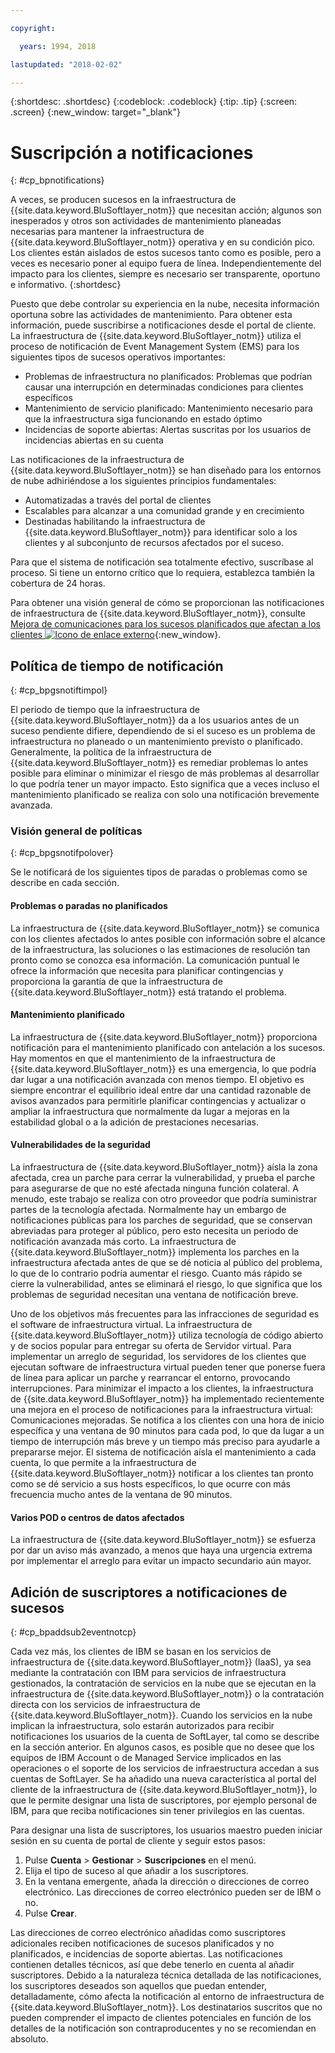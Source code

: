 ```yaml
---

copyright:

  years: 1994, 2018

lastupdated: "2018-02-02"

---
```


{:shortdesc: .shortdesc}
{:codeblock: .codeblock}
{:tip: .tip}
{:screen: .screen}
{:new_window: target="_blank"}


# Suscripción a notificaciones
{: #cp_bpnotifications}

A veces, se producen sucesos en la infraestructura de {{site.data.keyword.BluSoftlayer_notm}} que necesitan acción; algunos son inesperados y otros son actividades de mantenimiento planeadas necesarias para mantener la infraestructura de {{site.data.keyword.BluSoftlayer_notm}} operativa y en su condición pico. Los clientes están aislados de estos sucesos tanto como es posible, pero a veces es necesario poner al equipo fuera de línea. Independientemente del impacto para los clientes, siempre es necesario ser transparente, oportuno e informativo.
{:shortdesc}

Puesto que debe controlar su experiencia en la nube, necesita información oportuna sobre las actividades de mantenimiento. Para obtener esta información, puede suscribirse a notificaciones desde el portal de cliente. La infraestructura de {{site.data.keyword.BluSoftlayer_notm}} utiliza el proceso de notificación de Event Management System (EMS) para los siguientes tipos de sucesos operativos importantes:
* Problemas de infraestructura no planificados: Problemas que podrían causar una interrupción en determinadas condiciones para clientes específicos
* Mantenimiento de servicio planificado: Mantenimiento necesario para que la infraestructura siga funcionando en estado óptimo
* Incidencias de soporte abiertas: Alertas suscritas por los usuarios de incidencias abiertas en su cuenta

Las notificaciones de la infraestructura de {{site.data.keyword.BluSoftlayer_notm}} se han diseñado para los entornos de nube adhiriéndose a los siguientes principios fundamentales:
* Automatizadas a través del portal de clientes
* Escalables para alcanzar a una comunidad grande y en crecimiento
* Destinadas habilitando la infraestructura de {{site.data.keyword.BluSoftlayer_notm}} para identificar solo a los clientes y al subconjunto de recursos afectados por el suceso.

Para que el sistema de notificación sea totalmente efectivo, suscríbase al proceso. Si tiene un entorno crítico que lo requiera, establezca también la cobertura de 24 horas.

Para obtener una visión general de cómo se proporcionan las notificaciones de infraestructura de {{site.data.keyword.BluSoftlayer_notm}}, consulte [Mejora de comunicaciones para los sucesos planificados que afectan a los clientes ![Icono de enlace externo](../icons/launch-glyph.svg)](http://blog.softlayer.com/2014/improving-communications-customer-affecting-planned-events){:new_window}.

## Política de tiempo de notificación
{: #cp_bpgsnotiftimpol}

El periodo de tiempo que la infraestructura de {{site.data.keyword.BluSoftlayer_notm}} da a los usuarios antes de un suceso pendiente difiere, dependiendo de si el suceso es un problema de infraestructura no planeado o un mantenimiento previsto o planificado. Generalmente, la política de la infraestructura de {{site.data.keyword.BluSoftlayer_notm}} es remediar problemas lo antes posible para eliminar o minimizar el riesgo de más problemas al desarrollar lo que podría tener un mayor impacto. Esto significa que a veces incluso el mantenimiento planificado se realiza con solo una notificación brevemente avanzada.

### Visión general de políticas
{: #cp_bpgsnotifpolover}

Se le notificará de los siguientes tipos de paradas o problemas como se describe en cada sección.

#### Problemas o paradas no planificados
La infraestructura de {{site.data.keyword.BluSoftlayer_notm}} se comunica con los clientes afectados lo antes posible con información sobre el alcance de la infraestructura, las soluciones o las estimaciones de resolución tan pronto como se conozca esa información. La comunicación puntual le ofrece la información que necesita para planificar contingencias y proporciona la garantía de que la infraestructura de {{site.data.keyword.BluSoftlayer_notm}} está tratando el problema.

#### Mantenimiento planificado
La infraestructura de {{site.data.keyword.BluSoftlayer_notm}} proporciona notificación para el mantenimiento planificado con antelación a los sucesos. Hay momentos en que el mantenimiento de la infraestructura de {{site.data.keyword.BluSoftlayer_notm}} es una emergencia, lo que podría dar lugar a una notificación avanzada con menos tiempo. El objetivo es siempre encontrar el equilibrio ideal entre dar una cantidad razonable de avisos avanzados para permitirle planificar contingencias y actualizar o ampliar la infraestructura que normalmente da lugar a mejoras en la estabilidad global o a la adición de prestaciones necesarias.

#### Vulnerabilidades de la seguridad
La infraestructura de {{site.data.keyword.BluSoftlayer_notm}} aísla la zona afectada, crea un parche para cerrar la vulnerabilidad, y prueba el parche para asegurarse de que no esté afectada ninguna función colateral. A menudo, este trabajo se realiza con otro proveedor que podría suministrar partes de la tecnología afectada. Normalmente hay un embargo de notificaciones públicas para los parches de seguridad, que se conservan abreviadas para proteger al público, pero esto necesita un periodo de notificación avanzada más corto. La infraestructura de {{site.data.keyword.BluSoftlayer_notm}} implementa los parches en la infraestructura afectada antes de que se dé noticia al público del problema, lo que de lo contrario podría aumentar el riesgo. Cuanto más rápido se cierre la vulnerabilidad, antes se eliminará el riesgo, lo que significa que los problemas de seguridad necesitan una ventana de notificación breve.

Uno de los objetivos más frecuentes para las infracciones de seguridad es el software de infraestructura virtual. La infraestructura de {{site.data.keyword.BluSoftlayer_notm}} utiliza tecnología de código abierto y de socios popular para entregar su oferta de Servidor virtual. Para implementar un arreglo de seguridad, los servidores de los clientes que ejecutan software de infraestructura virtual pueden tener que ponerse fuera de línea para aplicar un parche y rearrancar el entorno, provocando interrupciones. Para minimizar el impacto a los clientes, la infraestructura de {{site.data.keyword.BluSoftlayer_notm}} ha implementado recientemente una mejora en el proceso de notificaciones para la infraestructura virtual: Comunicaciones mejoradas. Se notifica a los clientes con una hora de inicio específica y una ventana de 90 minutos para cada pod, lo que da lugar a un tiempo de interrupción más breve y un tiempo más preciso para ayudarle a prepararse mejor. El sistema de notificación aísla el mantenimiento a cada cuenta, lo que permite a la infraestructura de {{site.data.keyword.BluSoftlayer_notm}} notificar a los clientes tan pronto como se dé servicio a sus hosts específicos, lo que ocurre con más frecuencia mucho antes de la ventana de 90 minutos.

#### Varios POD o centros de datos afectados
La infraestructura de {{site.data.keyword.BluSoftlayer_notm}} se esfuerza por dar un aviso más avanzado, a menos que haya una urgencia extrema por implementar el arreglo para evitar un impacto secundario aún mayor.


## Adición de suscriptores a notificaciones de sucesos
{: #cp_bpaddsub2eventnotcp}

Cada vez más, los clientes de IBM se basan en los servicios de infraestructura de {{site.data.keyword.BluSoftlayer_notm}} (IaaS), ya sea mediante la contratación con IBM para servicios de infraestructura gestionados, la contratación de servicios en la nube que se ejecutan en la infraestructura de {{site.data.keyword.BluSoftlayer_notm}} o la contratación directa con los servicios de infraestructura de {{site.data.keyword.BluSoftlayer_notm}}. Cuando los servicios en la nube implican la infraestructura, solo estarán autorizados para recibir notificaciones los usuarios de la cuenta de SoftLayer, tal como se describe en la sección anterior. En algunos casos, es posible que no desee que los equipos de IBM Account o de Managed Service implicados en las operaciones o el soporte de los servicios de infraestructura accedan a sus cuentas de SoftLayer. Se ha añadido una nueva característica al portal del cliente de la infraestructura de {{site.data.keyword.BluSoftlayer_notm}}, lo que le permite designar una lista de suscriptores, por ejemplo personal de IBM, para que reciba notificaciones sin tener privilegios en las cuentas.

Para designar una lista de suscriptores, los usuarios maestro pueden iniciar sesión en su cuenta de portal de cliente y seguir estos pasos:
1. Pulse **Cuenta** > **Gestionar** > **Suscripciones** en el menú.
2. Elija el tipo de suceso al que añadir a los suscriptores.
2. En la ventana emergente, añada la dirección o direcciones de correo electrónico. Las direcciones de correo electrónico pueden ser de IBM o no.
3. Pulse **Crear**.

Las direcciones de correo electrónico añadidas como suscriptores adicionales reciben notificaciones de sucesos planificados y no planificados, e incidencias de soporte abiertas. Las notificaciones contienen detalles técnicos, así que debe tenerlo en cuenta al añadir suscriptores. Debido a la naturaleza técnica detallada de las notificaciones, los suscriptores deseados son aquellos que puedan entender, detalladamente, cómo afecta la notificación al entorno de infraestructura de {{site.data.keyword.BluSoftlayer_notm}}. Los destinatarios suscritos que no pueden comprender el impacto de clientes potenciales en función de los detalles de la notificación son contraproducentes y no se recomiendan en absoluto.
